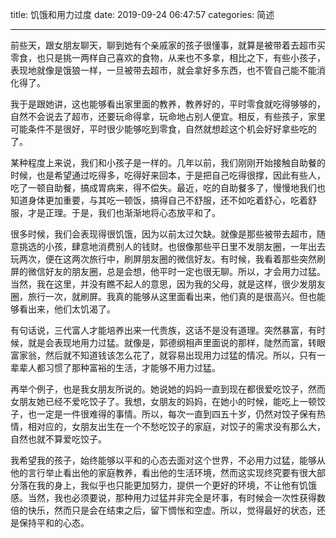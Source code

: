 title: 饥饿和用力过度
date: 2019-09-24 06:47:57
categories: 简述
  
--- 


前些天，跟女朋友聊天，聊到她有个亲戚家的孩子很懂事，就算是被带着去超市买零食，也只是挑一两样自己喜欢的食物，从来也不多拿，相比之下，有些小孩子，表现地就像是饿狼一样，一旦被带去超市，就会拿好多东西，也不管自己能不能消化得了。

我于是跟她讲，这也能够看出家里面的教养，教养好的，平时零食就吃得够够的，自然不会说去了超市，还要玩命得拿，玩命地占别人便宜。相反，有些孩子，家里可能条件不是很好，平时很少能够吃到零食，自然就想趁这个机会好好拿些吃的了。

某种程度上来说，我们和小孩子是一样的。几年以前，我们刚刚开始接触自助餐的时候，也是希望通过吃得多，吃得好来回本，于是把自己吃得很撑，因此有些人，吃了一顿自助餐，搞成胃病来，得不偿失。最近，吃的自助餐多了，慢慢地我们也知道身体更加重要，与其吃一顿饭，搞得自己不舒服，还不如吃着舒心，吃着舒服，才是正理。于是，我们也渐渐地将心态放平和了。

很多时候，我们会表现得很饥饿，因为以前太过欠缺。就像是那些被带去超市，随意挑选的小孩，肆意地消费别人的钱财。也很像那些平日里不发朋友圈，一年出去玩两次，便在这两次旅行中，刷屏朋友圈的微信好友。有时候，我看着那些突然刷屏的微信好友的朋友圈，总是会想，他平时一定也很无聊。所以，才会用力过猛。当然，我在这里，并没有瞧不起人的意思，因为我的父母，就是这样，很少发朋友圈，旅行一次，就刷屏。我真的能够从这里面看出来，他们真的是很高兴。但也能够看出来，他们太饥渴了。

有句话说，三代富人才能培养出来一代贵族，这话不是没有道理。突然暴富，有时候，就是会表现地用力过猛。就像是，郭德纲相声里面说的那样，陡然而富，转眼富家翁，然后就不知道钱该怎么花了，就容易出现用力过猛的情况。所以，只有一辈辈人都习惯了那种富裕的生活，才能够不用力过猛。

再举个例子，也是我女朋友所说的。她说她的妈妈一直到现在都很爱吃饺子，然而女朋友她已经不爱吃饺子了。我想，女朋友的妈妈，在她小的时候，能吃上一顿饺子，也一定是一件很难得的事情。所以，每次一直到四五十岁，仍然对饺子保有热情，相对应的，女朋友出生在一个不愁吃饺子的家庭，对饺子的需求没有那么大，自然也就不算爱吃饺子。

我希望我的孩子，始终能够以平和的心态去面对这个世界，不必用力过猛，能够从他的言行举止看出他的家庭教养，看出他的生活环境，然而这实现终究要有很大部分落在我的身上，我似乎也只能更加努力，提供一个更好的环境，不让他有饥饿感。当然，我也必须要说，那种用力过猛并非完全是坏事，有时候会一次性获得数倍的快乐，然而只是会在结束之后，留下惆怅和空虚。所以，觉得最好的状态，还是保持平和的心态。

